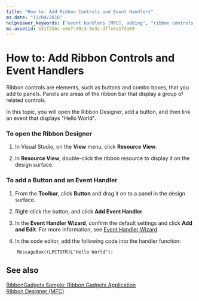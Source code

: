 ```yaml
---
title: "How to: Add Ribbon Controls and Event Handlers"
ms.date: "11/04/2016"
helpviewer_keywords: ["event handlers [MFC], adding", "ribbon controls [MFC], adding"]
ms.assetid: b31f25bc-ede7-49c3-9e3c-dffe4e174a69
---
```

# How to: Add Ribbon Controls and Event Handlers

Ribbon controls are elements, such as buttons and combo boxes, that you add to panels. Panels are areas of the ribbon bar that display a group of related controls.

In this topic, you will open the Ribbon Designer, add a button, and then link an event that displays "Hello World".

### To open the Ribbon Designer

1. In Visual Studio, on the **View** menu, click **Resource View**.

1. In **Resource View**, double-click the ribbon resource to display it on the design surface.

### To add a Button and an Event Handler

1. From the **Toolbar**, click **Button** and drag it on to a panel in the design surface.

1. Right-click the button, and click **Add Event Handler**.

1. In the **Event Handler Wizard**, confirm the default settings and click **Add and Edit**. For more information, see [Event Handler Wizard](../ide/adding-an-event-handler-visual-cpp.md#event-handler-wizard).

1. In the code editor, add the following code into the handler function:

```
    MessageBox((LPCTSTR)L"Hello World");
```

## See also

[RibbonGadgets Sample: Ribbon Gadgets Application](../overview/visual-cpp-samples.md)<br/>
[Ribbon Designer (MFC)](ribbon-designer-mfc.md)
